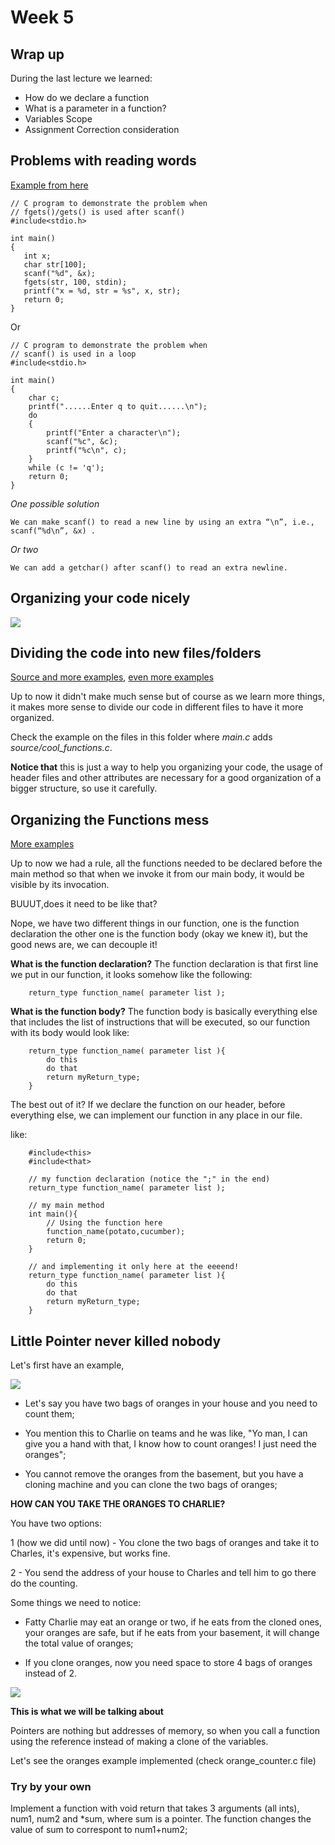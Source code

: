 # Week 5

## Wrap up

During the last lecture we learned:
- How do we declare a function
- What is a parameter in a function?
- Variables Scope
- Assignment Correction consideration

## Problems with reading words

[Example from here](https://www.geeksforgeeks.org/problem-with-scanf-when-there-is-fgetsgetsscanf-after-it/)


    // C program to demonstrate the problem when
    // fgets()/gets() is used after scanf()
    #include<stdio.h>

    int main()
    {
       int x;
       char str[100];
       scanf("%d", &x);
       fgets(str, 100, stdin);
       printf("x = %d, str = %s", x, str);
       return 0;
    }


Or

    // C program to demonstrate the problem when
    // scanf() is used in a loop
    #include<stdio.h>

    int main()
    {
        char c;
        printf("......Enter q to quit......\n");
        do
        {
            printf("Enter a character\n");
            scanf("%c", &c);
            printf("%c\n", c);
        }
        while (c != 'q');
        return 0;
    }

*One possible solution*

    We can make scanf() to read a new line by using an extra “\n”, i.e., scanf(“%d\n”, &x) .
*Or two*

    We can add a getchar() after scanf() to read an extra newline.




## Organizing your code nicely
![](https://media.giphy.com/media/yaff4iMtl189a/giphy.gif)

## Dividing the code into new files/folders
[Source and more examples](https://www.geeksforgeeks.org/c-c-include-directive-with-examples/), [even more examples](https://www.geeksforgeeks.org/write-header-file-c/)

Up to now it didn't make much sense but of course as we learn more things, it makes more sense to divide our code in different files to have it more organized.

Check the example on the files in this folder where *main.c* adds *source/cool_functions.c*.

**Notice that** this is just a way to help you organizing your code, the usage of header files and other attributes are necessary for a good organization of a bigger structure, so use it carefully.


## Organizing the Functions mess
[More examples](https://www.tutorialspoint.com/cprogramming/c_functions.htm)

Up to now we had a rule, all the functions needed to be declared before the main method so that when we invoke it from our main body, it would be visible by its invocation.

BUUUT,does it need to be like that? 

Nope, we have two different things in our function, one is the function declaration the other one is the function body (okay we knew it), but the good news are, we can decouple it!


**What is the function declaration?**
The function declaration is that first line we put in our function, it looks somehow like the following:

		return_type function_name( parameter list );



**What is the function body?**
The function body is basically everything else that includes the list of instructions that will be executed, so our function with its body would look like:

		return_type function_name( parameter list ){
			do this
			do that
			return myReturn_type;
		}	

The best out of it?
If we declare the function on our header, before everything else, we can implement our function in any place in our file.

like:

		#include<this>
		#include<that>

		// my function declaration (notice the ";" in the end)
		return_type function_name( parameter list );		
		
		// my main method
		int main(){
			// Using the function here
			function_name(potato,cucumber);
			return 0;
		}

		// and implementing it only here at the eeeend!
		return_type function_name( parameter list ){
			do this
			do that
			return myReturn_type;
		}	


## Little Pointer never killed nobody


Let's first have an example, 

![](https://media.giphy.com/media/TL3D6O3mw5EmQ/giphy.gif)

- Let's say you have two bags of oranges in your house and you need to count them;

- You mention this to Charlie on teams and he was like, "Yo man, I can give you a hand with that, I know how to count oranges! I just need the oranges";

- You cannot remove the oranges from the basement, but you have a cloning machine and you can clone the two bags of oranges;

**HOW CAN YOU TAKE THE ORANGES TO CHARLIE?**

You have two options:

1 (how we did until now) - You clone the two bags of oranges and take it to Charles, it's expensive, but works fine.

2 - You send the address of your house to Charles and tell him to go there do the counting.

Some things we need to notice:
- Fatty Charlie may eat an orange or two, if he eats from the cloned ones, your oranges are safe, but if he eats from your basement, it will change the total value of oranges;

- If you clone oranges, now you need space to store 4 bags of oranges instead of 2.

![](https://media.giphy.com/media/kd9BlRovbPOykLBMqX/giphy.gif)


**This is what we will be talking about**

Pointers are nothing but addresses of memory, so when you call a function using the reference instead of making a clone of the variables. 

Let's see the oranges example implemented (check orange_counter.c file)

### Try by your own

Implement a function with void return that takes 3 arguments (all ints), num1, num2 and \*sum, where sum is a pointer. The function changes the value of sum to correspont to num1+num2;